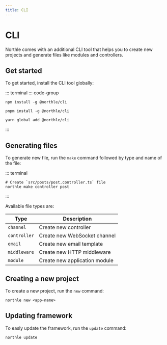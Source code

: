 ```yaml
---
title: CLI
---
```


# CLI

Northle comes with an additional CLI tool that helps you to create new projects and generate files like modules and controllers.

## Get started

To get started, install the CLI tool globally:

::: terminal
::: code-group
```shell [npm]
npm install -g @northle/cli
```

```shell [pnpm]
pnpm install -g @northle/cli
```

```shell [yarn]
yarn global add @northle/cli
```
:::

## Generating files

To generate new file, run the `make` command followed by type and name of the file:

::: terminal
```shell
# Create `src/posts/post.controller.ts` file
northle make controller post
```
:::

Available file types are:

| Type         | Description                    |
| ------------ | ------------------------------ |
| `channel`    | Create new controller          |
| `controller` | Create new WebSocket channel   |
| `email`      | Create new email template      |
| `middleware` | Create new HTTP middleware     |
| `module`     | Create new application module  |

## Creating a new project

To create a new project, run the `new` command:

```shell
northle new <app-name>
```

## Updating framework

To easly update the framework, run the `update` command:

```shell
northle update
```
